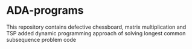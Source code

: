 # ADA-programs
This repository contains defective chessboard,  matrix multiplication   and  TSP
added dynamic programming approach of solving longest common subsequence problem code
